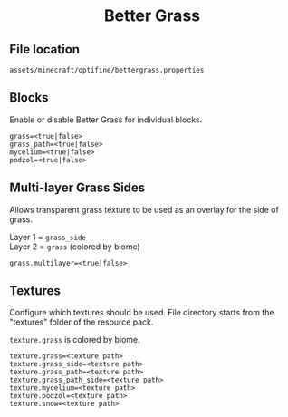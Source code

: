 <div align="center">
<h1>Better Grass</h1>
</div>

## File location
```
assets/minecraft/optifine/bettergrass.properties
```

## Blocks
Enable or disable Better Grass for individual blocks.

```properties
grass=<true|false>
grass_path=<true|false>
mycelium=<true|false>
podzol=<true|false>
```

## Multi-layer Grass Sides
Allows transparent grass texture to be used as an overlay for the side of grass.

Layer 1 = `grass_side`   
Layer 2 = `grass` (colored by biome)

```properties
grass.multilayer=<true|false>
```

## Textures
Configure which textures should be used. File directory starts from the "textures" folder of the resource pack.

`texture.grass` is colored by biome.

```properties
texture.grass=<texture path>
texture.grass_side=<texture path>
texture.grass_path=<texture path>
texture.grass_path_side=<texture path>
texture.mycelium=<texture path>
texture.podzol=<texture path>
texture.snow=<texture path>
```

